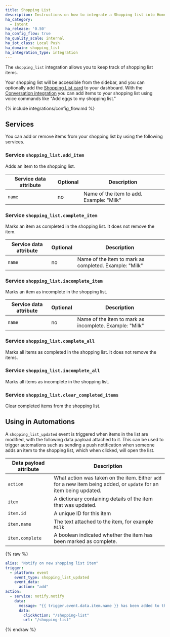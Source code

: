 ```yaml
---
title: Shopping List
description: Instructions on how to integrate a Shopping list into Home Assistant using Intent.
ha_category:
  - Intent
ha_release: '0.50'
ha_config_flow: true
ha_quality_scale: internal
ha_iot_class: Local Push
ha_domain: shopping_list
ha_integration_type: integration
---
```


The `shopping_list` integration allows you to keep track of shopping list items. 

Your shopping list will be accessible from the sidebar, and you can optionally add the [Shopping List card](/dashboards/shopping-list/) to your dashboard. With the [Conversation integration](/integrations/conversation/) you can add items to your shopping list using voice commands like "Add eggs to my shopping list." 

{% include integrations/config_flow.md %}

## Services

You can add or remove items from your shopping list by using the following services.

### Service `shopping_list.add_item`

Adds an item to the shopping list.

| Service data attribute | Optional | Description                                            |
|------------------------|----------|--------------------------------------------------------|
| `name`                 |       no | Name of the item to add. Example: "Milk"               |

### Service `shopping_list.complete_item`

Marks an item as completed in the shopping list. It does not remove the item.

| Service data attribute | Optional | Description                                            |
|------------------------|----------|--------------------------------------------------------|
| `name`                 |       no | Name of the item to mark as completed. Example: "Milk" |

### Service `shopping_list.incomplete_item`

Marks an item as incomplete in the shopping list.

| Service data attribute | Optional | Description                                            |
|------------------------|----------|--------------------------------------------------------|
| `name`                 |       no | Name of the item to mark as incomplete. Example: "Milk" |

### Service `shopping_list.complete_all`

Marks all items as completed in the shopping list. It does not remove the items.

### Service `shopping_list.incomplete_all`

Marks all items as incomplete in the shopping list.

### Service `shopping_list.clear_completed_items`

Clear completed items from the shopping list.

## Using in Automations

A `shopping_list_updated` event is triggered when items in the list are modified, with the following data payload attached to it. This can be used to trigger automations such as sending a push notification when someone adds an item to the shopping list, which when clicked, will open the list.

| Data payload attribute | Description                                                                                                        |
|------------------------|--------------------------------------------------------------------------------------------------------------------|
| `action`               | What action was taken on the item. Either `add` for a new item being added, or `update` for an item being updated. |
| `item`                 | A dictionary containing details of the item that was updated.                                                      |
| `item.id`              | A unique ID for this item                                                                                          |
| `item.name`            | The text attached to the item, for example `Milk`                                                                  |
| `item.complete`        | A boolean indicated whether the item has been marked as complete.                                                  |

{% raw %}

```yaml
alias: "Notify on new shopping list item"
trigger:
  - platform: event
    event_type: shopping_list_updated
    event_data:
      action: "add"
action:
  - service: notify.notify
    data:
      message: "{{ trigger.event.data.item.name }} has been added to the shopping list"
      data:
        clickAction: "/shopping-list"
        url: "/shopping-list"
```

{% endraw %}

